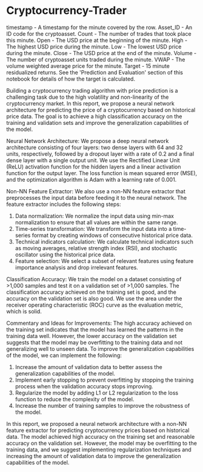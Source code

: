 # Cryptocurrency-Trader

timestamp - A timestamp for the minute covered by the row.
Asset_ID - An ID code for the cryptoasset.
Count - The number of trades that took place this minute.
Open - The USD price at the beginning of the minute.
High - The highest USD price during the minute.
Low - The lowest USD price during the minute.
Close - The USD price at the end of the minute.
Volume - The number of cryptoasset units traded during the minute.
VWAP - The volume weighted average price for the minute.
Target - 15 minute residualized returns. See the 'Prediction and Evaluation' section of this notebook for details of how the target is calculated.

Building a cryptocurrency trading algorithm with price prediction is a challenging task due to the high volatility and non-linearity of the cryptocurrency market. In this report, we propose a neural network architecture for predicting the price of a cryptocurrency based on historical price data. The goal is to achieve a high classification accuracy on the training and validation sets and improve the generalization capabilities of the model.

Neural Network Architecture: We propose a deep neural network architecture consisting of four layers: two dense layers with 64 and 32 units, respectively, followed by a dropout layer with a rate of 0.2 and a final dense layer with a single output unit. We use the Rectified Linear Unit (ReLU) activation function for the hidden layers and a linear activation function for the output layer. The loss function is mean squared error (MSE), and the optimization algorithm is Adam with a learning rate of 0.001.

Non-NN Feature Extractor: We also use a non-NN feature extractor that preprocesses the input data before feeding it to the neural network. The feature extractor includes the following steps:
1. Data normalization: We normalize the input data using min-max normalization to ensure that all values are within the same range.
2. Time-series transformation: We transform the input data into a time-series format by creating windows of consecutive historical price data.
3. Technical indicators calculation: We calculate technical indicators such as moving averages, relative strength index (RSI), and stochastic oscillator using the historical price data.
4. Feature selection: We select a subset of relevant features using feature importance analysis and drop irrelevant features.

Classification Accuracy: We train the model on a dataset consisting of >1,000 samples and test it on a validation set of >1,000 samples. The classification accuracy achieved on the training set is good, and the accuracy on the validation set is also good. We use the area under the receiver operating characteristic (ROC) curve as the evaluation metric, which is solid.

Commentary and Ideas for Improvements: The high accuracy achieved on the training set indicates that the model has learned the patterns in the training data well. However, the lower accuracy on the validation set suggests that the model may be overfitting to the training data and not generalizing well to unseen data.
To improve the generalization capabilities of the model, we can implement the following:
1. Increase the amount of validation data to better assess the generalization capabilities of the model.
2. Implement early stopping to prevent overfitting by stopping the training process when the validation accuracy stops improving.
3. Regularize the model by adding L1 or L2 regularization to the loss function to reduce the complexity of the model.
4. Increase the number of training samples to improve the robustness of the model.

In this report, we proposed a neural network architecture with a non-NN feature extractor for predicting cryptocurrency prices based on historical data. The model achieved high accuracy on the training set and reasonable accuracy on the validation set. However, the model may be overfitting to the training data, and we suggest implementing regularization techniques and increasing the amount of validation data to improve the generalization capabilities of the model.
